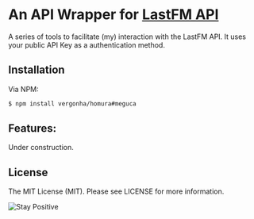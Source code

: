 # An API Wrapper for [LastFM API](https://www.last.fm/api#getting-started)

A series of tools to facilitate (my) interaction with the LastFM API. It uses your public API Key as a authentication method.

## Installation

Via NPM:

```bash
$ npm install vergonha/homura#meguca
```

## Features:

Under construction.

## License

The MIT License (MIT). Please see LICENSE for more information.

![Stay Positive](https://i.pinimg.com/originals/1f/88/bc/1f88bc38e2daa3c4c309608222a97b40.jpg)

